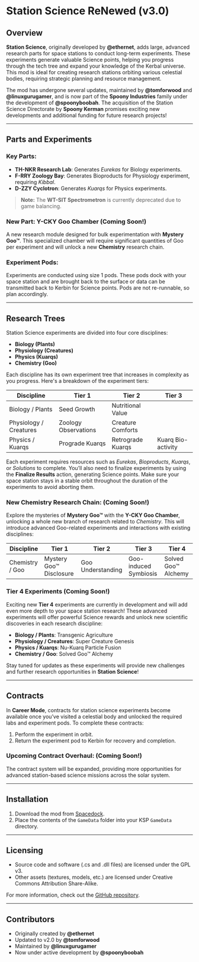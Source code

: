 # Station Science ReNewed (v3.0)

## Overview

**Station Science**, originally developed by **@ethernet**, adds large, advanced research parts for space stations to conduct long-term experiments. These experiments generate valuable Science points, helping you progress through the tech tree and expand your knowledge of the Kerbal universe. This mod is ideal for creating research stations orbiting various celestial bodies, requiring strategic planning and resource management.

The mod has undergone several updates, maintained by **@tomforwood** and **@linuxgurugamer**, and is now part of the **Spoony Industries** family under the development of **@spoonyboobah**. The acquisition of the Station Science Directorate by **Spoony Kerman** promises exciting new developments and additional funding for future research projects!

---

## Parts and Experiments

### Key Parts:
- **TH-NKR Research Lab**: Generates *Eurekas* for Biology experiments.
- **F-RRY Zoology Bay**: Generates Bioproducts for Physiology experiment, requiring *Kibbal*.
- **D-ZZY Cyclotron**: Generates *Kuarqs* for Physics experiments.

> **Note:** The **WT-SIT Spectrometron** is currently deprecated due to game balancing.

### New Part: Y-CKY Goo Chamber (Coming Soon!)
A new research module designed for bulk experimentation with **Mystery Goo™**. This specialized chamber will require significant quantities of Goo per experiment and will unlock a new **Chemistry** research chain.


### Experiment Pods:
Experiments are conducted using size 1 pods. These pods dock with your space station and are brought back to the surface or data can be transmitted back to Kerbin for Science points. Pods are not re-runnable, so plan accordingly.

---

## Research Trees

Station Science experiments are divided into four core disciplines:
- **Biology (Plants)**
- **Physiology (Creatures)**
- **Physics (Kuarqs)**
- **Chemistry (Goo)**

Each discipline has its own experiment tree that increases in complexity as you progress. Here's a breakdown of the experiment tiers:

| **Discipline**        | **Tier 1**                     | **Tier 2**                  | **Tier 3**                          |
|-----------------------|---------------------------------|-----------------------------|-------------------------------------|
| Biology / Plants       | Seed Growth                    | Nutritional Value            |
| Physiology / Creatures | Zoology Observations            | Creature Comforts            |
| Physics / Kuarqs       | Prograde Kuarqs                | Retrograde Kuarqs            | Kuarq Bio-activity                  |


Each experiment requires resources such as *Eurekas*, *Bioproducts*, *Kuarqs*, or *Solutions* to complete. You’ll also need to finalize experiments by using the **Finalize Results** action, generating Science points. Make sure your space station stays in a stable orbit throughout the duration of the experiments to avoid aborting them.

### New Chemistry Research Chain: (Coming Soon!)
Explore the mysteries of **Mystery Goo™** with the **Y-CKY Goo Chamber**, unlocking a whole new branch of research related to *Chemistry*. This will introduce advanced Goo-related experiments and interactions with existing disciplines:


| **Discipline**        | **Tier 1**                     | **Tier 2**                  | **Tier 3**                          | **Tier 4**                    |
|-----------------------|---------------------------------|-----------------------------|-------------------------------------|-------------------------------|
| Chemistry / Goo        | Mystery Goo™ Disclosure        | Goo Understanding            | Goo-induced Symbiosis               | Solved Goo™ Alchemy            |

### Tier 4 Experiments (Coming Soon!)

Exciting new **Tier 4** experiments are currently in development and will add even more depth to your space station research! These advanced experiments will offer powerful Science rewards and unlock new scientific discoveries in each research discipline:

- **Biology / Plants**: Transgenic Agriculture
- **Physiology / Creatures**: Super Creature Genesis
- **Physics / Kuarqs**: Nu-Kuarq Particle Fusion
- **Chemistry / Goo**: Solved Goo™ Alchemy

Stay tuned for updates as these experiments will provide new challenges and further research opportunities in **Station Science**!


---

## Contracts

In **Career Mode**, contracts for station science experiments become available once you’ve visited a celestial body and unlocked the required labs and experiment pods. To complete these contracts:
1. Perform the experiment in orbit.
2. Return the experiment pod to Kerbin for recovery and completion.

### Upcoming Contract Overhaul: (Coming Soon!)
The contract system will be expanded, providing more opportunities for advanced station-based science missions across the solar system.

---

## Installation

1. Download the mod from [Spacedock](https://spacedock.info/mod/2670/MOARStation%20Science?ga=<Game+3102+'Kerbal+Space+Program).
2. Place the contents of the `GameData` folder into your KSP `GameData` directory.

---

## Licensing

- Source code and software (.cs and .dll files) are licensed under the GPL v3.
- Other assets (textures, models, etc.) are licensed under Creative Commons Attribution Share-Alike.

For more information, check out the [GitHub repository](https://github.com/linuxgurugamer/StationScience).

---

## Contributors
- Originally created by **@ethernet**
- Updated to v2.0 by **@tomforwood**
- Maintained by **@linuxgurugamer**
- Now under active development by **@spoonyboobah**
